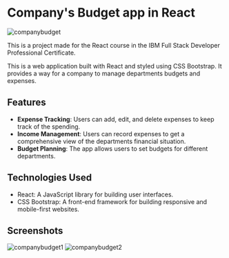 # Company's Budget app in React
![companybudget](https://github.com/andrefs894/Company-Budget-app-in-React/assets/146013139/ea079e70-0050-4f25-9f9f-09326744ef95)

This is a project made for the React course in the IBM Full Stack Developer Professional Certificate.

This is a web application built with React and styled using CSS Bootstrap. It provides a way for a company to manage departments budgets and expenses.

## Features
- **Expense Tracking**: Users can add, edit, and delete expenses to keep track of the spending.
- **Income Management**: Users can record expenses to get a comprehensive view of the departments financial situation.
- **Budget Planning**: The app allows users to set budgets for different departments.

## Technologies Used
- React: A JavaScript library for building user interfaces.
- CSS Bootstrap: A front-end framework for building responsive and mobile-first websites.

## Screenshots
![companybudget1](https://github.com/andrefs894/Company-Budget-app-in-React/assets/146013139/829e8e97-f18f-47c0-b433-85b35d40dde6)
![companybudget2](https://github.com/andrefs894/Company-Budget-app-in-React/assets/146013139/00ccaddc-c969-452a-82e9-7f5572c87ced)
